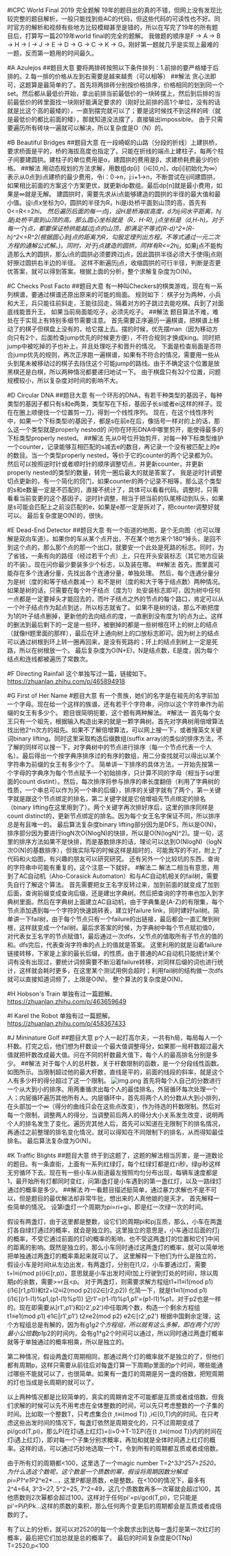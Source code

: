 #ICPC World Final 2019 完全题解
19年的题目出的真的不错，但网上没有发现比较完整的题目解析，一般只能找到些AC的代码，但这些代码的可读性也不好。同时官方的解析和视频有些地方比较模糊甚至是错的，所以在写完了19年的所有题目后，打算写一篇2019年world final的完全的题解。
我做题的顺序是F -> A -> B -> H -> I -> J -> E -> D -> G -> C -> K -> G，刚好第一题就几乎是实现上最难的一题，反而第一题用的时间最久。

#A Azulejos
##题目大意
要将两排砖按照以下条件排列：1.前排的要严格矮于后排的。2.每一排的价格从左到右需要是越来越贵（可以相等）
##解法
贪心法即可，这题算是最简单的了。首先将两排砖分别按价格排序，价格相同的划到同一个set。然后都从最低价开始，拿出前排当前最低价的一块砖摆上，然后到后排的当前最低价的砖里面找一块刚好能满足要求的（刚好比前排的高1个单位，没有的话就是比这个高的最矮的），一直到摆完就可以了；要是这时候找不到这样的砖（就是最低价的都比前面的矮），那就知道没法摆了，直接输出impossible。
由于只需要遍历所有砖块一遍就可以解决，所以复杂度是O（N）的。

#B Beautiful Bridges
##题目大意
在一段崎岖的山路（分段的折线）上建拱桥，要求桥面是平的，桥的海拔高度也指定了。只能在折线的端点上建柱子，每两个柱子间要建圆拱。建柱子的单位费用是α，建圆拱的费用是β，求建桥耗费最少的价格。
##解法
用动态规划的方法求解，用数组dp[i]（i∈[0,n]，dp[i]初始化为∞）表示从0点到i点建桥的最少费用，令i：0→n，j:i+1→n，不断尝试在ij间建圆拱，如果相比前面的方案这个方案更优，就更新dp数组。最后dp[n]就是最小费用，如果是∞就是无解。
建圆拱时，需要先求从i点能够建造的圆拱的半径的最大值和最小值。设i点x坐标为0，圆拱的半径为R，hi是i处桥平面到山顶的高，首先有0<=R<=2*hi。
然后遍历后面的每一点j，设H是桥海拔高度，d为ij间水平距离，hj是j处桥平面到山顶的高。那么圆心坐标就是（R，H-R), j点坐标是（d,H-h)。对于每一个j点，都要保证桥拱能越过j点的山顶，即满足不等式(R-d)^2+(R-h)^2<=R^2(根据圆心到j点的距离为R，勾股定理列出方程。不等式通过一元二次方程的通解公式解。)。同时，对于j点建造的圆拱，同样有R<=2*hj，如果j点不能构造那么大的圆拱，那么i点的圆拱必须要跨过j点，因此圆拱半径必须大于使得j点刚好擦过圆拱右半边的半径。
这样不断遍历j点，收缩圆拱的可行半径，判断是否更优答案，就可以得到答案。根据上面的分析，整个求解复杂度为O(N)。

#C Checks Post Facto
##题目大意
有一种叫Checkers的棋类游戏，现在有一系列棋谱，要通过棋谱还原出原来的可能的局面。
规则如下：
棋子分为两种，小兵和大王，兵只能往前斜走，王能往回走，隔着对方的子跳过去能吃棋。兵到了对面底线能晋升王。
如果当前局面能吃子，必须先吃子。
##解法
题目算法不难，难处在于实现上有特别多细节需要注意。
首先需要正序遍历一遍棋谱，把棋谱上移动了的棋子但棋盘上没有的，给它摆上去。摆的时候，优先摆man（因为移动方向只有2个，后面检查jump优先的时候更方便），不符合规则才换成king。同时把jump中被吃掉的子也补上，并且处理吃子和晋升的情况。
下面是检查局面是否符合jump优先的规则，再次正序跑一遍棋谱，如果有不符合的情况，需要用一些从头到尾未被移动过的棋子去挡住这个可能jump的路线。由于不确定这个位置是放黑棋还是白棋，所以两种情况都要递归地试一下。
由于棋盘只有32个位置，问题规模较小，所以复杂度对时间的影响不大。

#D Circular DNA
##题目大意
有一个环形的DNA，有若干种类型的基因子，每种类型的基因子都只有s和e两类，类型写在下标，基因子长si或者ei这样的样子。现在在圈上顺便找一个位置剪一刀，得到一个线性序列。
现在，在这个线性序列中，如果一个下标类型i的基因子，都是s在前e在后，像括号一样对的上的话，那么这一个类型就是properly nested的
问你在环形DNA中哪里剪开，能使得最多的下标类型properly nested。
##解法
先从0号位开始剪开，对每一种下标类型维护一个counter，记录能够互相匹配的s减去e的数目，再记录一个没有被匹配上的e的数目。当一个类型properly nested，等价于它的counter的两个记录都为0。
然后可以按照逆时针或者顺时针的顺序调整切点，并更新counter，并更新properly nested的类型的数量，转完一圈后最大的就是答案了。
我是逆时针调整切点更新的，有一个简化的窍门，如果counter的两个记录不相等，那么这个类型的s和e数量一定是不匹配的，直接不统计了，具体可以看看代码。调整时，只需看看当前变更的这个基因子。逆时针调整，相当于把当前的队尾移动到队头，如果是s可能会匹配上之前没匹配的e，如果是e那一定是拆对了，把counter调整好就可以。
最后复杂度是O(N)的，很快。

#E Dead-End Detector
##题目大意
有一个街道的地图，是个无向图（也可以理解是双向车道）。如果你的车从某个点开出，不在某个地方来个180°掉头，是回不到这个点的，那么那个点的那一个出口，就要安一个此处是死路的标志。同时，为了省钱，一条有向的路径（经过若干个点）上，只在开头安装标志（其它地方应装的不装）。现在问你最少要装多少个标志，以及装在哪。
##解法
首先，图里面可能存在多个连通分量，先找出各个连通分量，单独处理。
然后，每个连通分量分为是树（度的和等于结点数减一）和不是树（度的和大于等于结点数）两种情况。
如果是树的话，只需要在每个叶子结点（度为1）处安装标志即可，因为树中任何一点都是一定要掉头才能回去的，而叶子结点之外的节点的每个路口，肯定可以从一个叶子结点作为起点到达，所以标志就省了。
如果不是树的话，那么不断把度为1的叶子结点删掉，更新他的去向结点的度，一直删到没有度为1的点为止。这样的删法到最后剩下的一定是一些环，被删掉的都是一些树根在环上的树上的结点（就像H题里面的那样），最后在环上通向树上的口放标志即可。因为树上的结点可以通过树根到环上转一圈再回来，是没有死路的；环上的结点到树上一定是死路，所以在树根放一个。
最后复杂度为O(N+E)，N是结点数，E是度，因为每个结点和连线都被遍历了常数次。

#F Directing Rainfall
这个单独写过一篇，链接如下。
https://zhuanlan.zhihu.com/p/465894918

#G First of Her Name
#题目大意
有一个贵族，她们的名字是在祖先的名字前加一个字母。现在给一个这样的族谱，还有若干个字符串，问你以这个字符串作为前缀的女王有多少个。
题目很简明扼要，这个题有两种解法。
#解法一
首先每个女王只有一个祖先，根据输入构造出来的就是一颗字典树。首先对字典树用倍增算法找出他2^n次方的祖先。如果不了解倍增算法，可以网上搜一下，或者搜英文关键词binary lifting。同时这里采取构造后缀数组(suffix array)的类似的排序方法，不了解的同样可以搜一下，对字典树中的节点进行排序（每一个节点代表一个人名）。最后得出一个按字典序排序过的有序的数组，用二分查找就可以得出以某个字符串为前缀的女王有多少个了。
简单讲一下排序的具体方法，一开始先按第一个字母的字典序为每个节点赋予一个初始排序，只计算不同的字母（相当于sql里面的count distint）。然后，每次排序将参与排序的串长度翻倍（利用了字典树的性质，一个串总可以作为另一个串的后缀），排序的关键字就有了两个，第一关键字就是跟这个节点绑定的排名，第二关键字就是它倍增祖先节点绑定的排名（binary lifting在这里用到了）。两个关键字再次排好序后，这里的排序同样是count distinct的，更新节点绑定的排名。因为每个女王名字保证不同，所以排序总是有且唯一的。
最后算法复杂度binary lifting部分因为是DFS，所以是O(N)，排序部分因为要进行logN次O(NlogN)的快排，所以是O(N(logN)^2)。提一句，这里的排序方法如果不是快排，而是基数排序的话，理论可以达到O(NlogN)（logN次O(N)的基数排序），但我实际写的时候这样是超时的，可能我写的不对，附上了代码和火焰图，有兴趣的朋友可以研究研究。
还有另外一个比较坑的东西，查询的字符串中可能有重复的，这个注意一下就好。
#解法二
解法二相当有意思，用到了AC自动机（Aho-Corasick Automaton）和与AC自动机相关的fail树，需要先自行了解这个算法。
首先需要把女王名字反转过来，加到前面的就变成了加到后面，查询前缀变成查询后缀，还是建出字典树。然后把查询的字符串也加入到字典树里面。然后在字典树上面建立AC自动机，由于字典集是{A-Z}的有限集，每个节点添加遇到每一个字符的快速跳转表，建立好failure link，同时建好fail树。简单讲一下fail树，由于每个节点只有一个failure的出链接，最后都会一直汇聚到树根，这样就变成一个fail树。最后求答案的时候，为字典树中每个节点赋初值0，对代表女王名字的节点赋值1，最后通过一次dfs，父节点的值取所有子节点的值的和。dfs完后，代表查询字符串的点上的值就是答案。
这里利用的就是沿着failure链接转移，下家是上家的最长后缀，的性质。由于普通的AC自动机只能统计某个词有没有出现过，要统计词频需要不断沿着failure转移，对同样后缀的词也进行统计，这样就会耗时更多，在这里某个测试用例会超时；利用fail树的结构做一次dfs就可以直接知道词频了，上限是O(N)。
整个算法的复杂度是O(N)。

#H Hobson's Train
单独有过一篇题解。
https://zhuanlan.zhihu.com/p/463659649

#I Karel the Robot
单独有过一篇题解。
https://zhuanlan.zhihu.com/p/458367433

#J Mininature Golf
##题目大意
p个人一起打高尔夫，一共有h局，每局每人一个杆数。打完之后，他们想为杆数设一个最大值调整得分，如果那一局杆数超过最大值就把杆数改成最大值。问在不同的杆数最大值下，每个人的最高排名分别是多少。
##解法
对于每个人的总杆数，关于杆数限制的函数，是一个分段线性函数。如图所示。当限制超过他的最大杆数，直线是平的，前面的线段的斜率，就是这个人有多少杆的得分超过了这一个限制。
![img.png](img.png)
首先将每个人自己的分数进行一个从大到小的排序。用两重循求出每个人的最佳排名，外层循环每次处理一个人；内层循环遍历其他所有人。内层循环中，首先将两个人的分数从大到小排列，在头部加一个∞（得分的曲线只会在这些点改变），作为待选的杆数限制。然后对每一个限制，调整两人的得分，当调整前后两人的得分大小关系发生改变，说明两个人的排名发生了变化。遍历完其他人后，首先可以知道在无限制下的排名情况，再通过之前整理的排名变化情况，就可以得知在不同限制下的排名，从而得知最佳排名。
最后算法复杂度为O(N)。

#K Traffic Blights
##题目大意
终于到这题了，这题的解法相当厉害，是一道数论的题目。有一条直街，上面有一系列红绿灯，每个红绿灯都是红ri秒，绿gi秒这样无穷循环下去。现在有一些小车从街道最左按照均匀分布出现，每辆车速度都是1，最开始所有灯都同时变红，问第i盏灯是小车遇到的第一盏红灯，以及一路绿灯通过的概率是多少。
##解法
咋一看题目描述挺简单，通过暴力求解也不是不可以，但是题目的最优解法却非常牛批，想出来的人真他娘的是天才。
首先解释一些简单的情况。
设第i盏灯一个周期为pi=ri+gi，即是红一次绿一次的时间。

假设有两盏灯，由于这里都是整数，设它们的周期pi和pj互质，那么，小车在两盏灯各自绿灯通过的概率，就会是独立的。这里独立的意思是，小车通过后面的灯j的概率，不受它通过前面的灯i的概率的影响，也不受这两盏灯的位置和它们中间的距离的影响。既然是独立的，那么小车同时通过这两盏灯的概率，就可以简单地把单独通过两盏灯的概率乘起来就可以了。
这里解释一下他们为什么是独立的，假设小车是时间t从左边出发，有两盏灯，分别在l1,l2，小车要通过灯，需要t+l≡i(mod p)(i∈[r,p))，意思就是小车出发时间t加上行驶到灯处的时间l，除以周期p的余数，需要>=r且<p。
对于两盏灯，则需要求解方程组t1+l1≡i1(mod p1)(i1∈[r1,p1))和t2+l2≡i2(mod p2)(i2∈[r2,p2))
化简一下，就是t1≡i1(mod p1)(i1∈[(r1-l1)%p1,(p1-l1)%p1))
记r1'=(r1-l1)%p1,p1'=(p1-l1)%p1，对于p2也是一样的。现在即需要从[r1',p1')和[r2',p2')中任取两个数，构造一个剩余方程组
t1≡e1(mod p1)    e1∈[r1',p1')
t2≡e2(mod p2)    e2∈[r2',p2')
根据中国剩余定理，这个方程组总是有解的，因为有g1*g2个方程组，所以就有这么多解，即在两个灯的最小公倍数p1*p2的时间内，会有g1*g2个时间可以通过，所以同时通过两盏灯概率就等于单独通过的概率相乘，所以是独立的。

第二种情况，假设两盏灯周期相同，那通过两个灯的概率就不是独立的了，但他们都有周期p，这样只需要从前往后对每盏灯算一下周期p里面的p个时间，哪些能通过哪些不能就可以了，也很简单。如果有一盏灯的周期是另一盏的倍数，把短周期的灯也当成是长周期的就可以了。

以上两种情况都是比较简单的，真实的周期肯定不可能都是互质或者成倍数。但我们求解的时候可以先不用考虑在全体整数的时间，可以先只考虑整数的一个子集的时间。比如取一个整数T，只考虑集合{t ,t≡i(mod T)}  ,i∈[0,T)内的时间。在只考虑这些出发时间的情况下，每盏灯依然是周期变化的，只不过周期变成了pi/gcd(T,pi)，那么P(在灯i遇上红灯)=(i=0→T-1)ΣP(在{t ,t≡i(mod T)}内的时间在灯i遇上红灯)，即对每一个子集分别求概率，再加和就是全体时间遇上红灯的概率。这样的话，可以通过巧妙地选取一个T，令到所有的周期都互质或者成倍数。

由于所有灯的周期都<100，这里选了一个magic number T=2^3*3^2*5*7=2520。为什么选这个数呢，这个数是一个质数的幂，假设将周期因数分解成pi=P1^e1*P2^e2*...，这里P都是质数，e是整数。在<100的情况下，最多有2^4=64, 3^3=27, 5^2=25, 7^2=49，这几个质数数再多一次幂就会超过100，其他质数则2次幂都会超过100。这样对于任何pi'=pi/gcd(T,pi)，它只能是pi'=Pi*Pj*Pk...这样的质数的乘积，那么任何两个变更后的周期都会是互质或者成倍数的了。

有了以上的分析，就可以对2520的每一个余数求出到达每一盏灯是第一次红灯的概率，最后把它们加总就是总的概率了。
最后的时间复杂度是O(TNp)   T=2520,p<100
